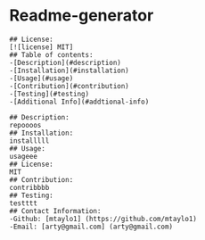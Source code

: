 # Readme-generator
    ## License:
    [![license] MIT]
    ## Table of contents:
    -[Description](#description)
    -[Installation](#installation)
    -[Usage](#usage)
    -[Contribution](#contribution)
    -[Testing](#testing)
    -[Additional Info](#addtional-info)

    ## Description:
    repoooos
    ## Installation:
    installlll
    ## Usage:
    usageee
    ## License:
    MIT
    ## Contribution:
    contribbbb
    ## Testing:
    testttt
    ## Contact Information: 
    -Github: [mtaylo1] (https://github.com/mtaylo1)
    -Email: [arty@gmail.com] (arty@gmail.com)
    